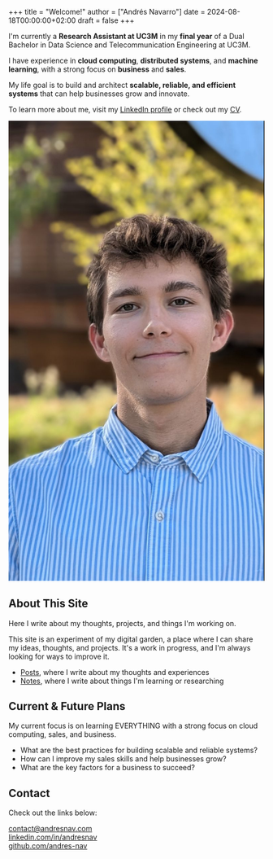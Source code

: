 +++
title = "Welcome!"
author = ["Andrés Navarro"]
date = 2024-08-18T00:00:00+02:00
draft = false
+++

<div class="welcome">

<div>

I'm currently a **Research Assistant at UC3M** in my **final year** of a Dual Bachelor in Data Science and Telecommunication Engineering at UC3M.

I have experience in **cloud computing**, **distributed systems**, and **machine learning**, with a strong focus on **business** and **sales**.

My life goal is to build and architect **scalable, reliable, and efficient systems** that can help businesses grow and innovate.

To learn more about me, visit my <a href="https://www.linkedin.com/in/andresnav" target="_blank">LinkedIn profile</a> or check out my <a href="https://github.com/andres-nav/andres-nav/blob/main/cv/en/CV.pdf" target="_blank">CV</a>.

</div>

<div class="me">
    <img src="profile.jpg"/>
</div>

</div>

## About This Site
Here I write about my thoughts, projects, and things I'm working on.

This site is an experiment of my digital garden, a place where I can share my ideas, thoughts, and projects. It's a work in progress, and I'm always looking for ways to improve it.
- [Posts](/posts), where I write about my thoughts and experiences
- [Notes](/notes), where I write about things I'm learning or researching

## Current & Future Plans
My current focus is on learning EVERYTHING with a strong focus on cloud computing, sales, and business.

- What are the best practices for building scalable and reliable systems?
- How can I improve my sales skills and help businesses grow?
- What are the key factors for a business to succeed?

## Contact
Check out the links below:

<a href="mailto:contact@andresnav.com" target="_blank">contact@andresnav.com</a><br>
<a href="https://www.linkedin.com/in/andresnav" target="_blank">linkedin.com/in/andresnav</a><br>
<a href="https://www.github.com/andres-nav" target="_blank">github.com/andres-nav</a><br>
